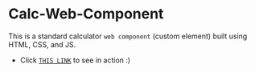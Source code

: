 # Calc-Web-Component
This is a standard calculator `web component` (custom element) built using HTML, CSS, and JS.

- Click [`THIS LINK`](https://calc-web-comp.herokuapp.com/) to see in action :)
